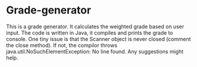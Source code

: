 # Grade-generator
This is a grade generator. It calculates the weighted grade based on user input. The code is written in Java, it compiles and prints the grade to console. One tiny issue is that the Scanner object is never closed (comment the close method). If not, the compilor throws java.util.NoSuchElementException: No line found. Any suggestions might help. 
